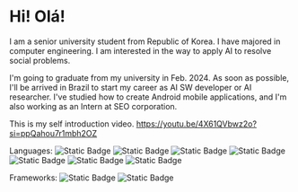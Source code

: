 # Hi! Olá!

I am a senior university student from Republic of Korea. I have majored in computer engineering. I am interested in the way to apply AI to resolve social problems.

I'm going to graduate from my university in Feb. 2024. As soon as possible, I'll be arrived in Brazil to start my career as AI SW developer or AI researcher. I've studied how to create Android mobile applications, and I'm also working as an Intern at SEO corporation.

This is my self introduction video.
https://youtu.be/4X61QVbwz2o?si=ppQahou7r1mbh2OZ

Languages:
![Static Badge](https://img.shields.io/badge/C%2B%2B-orange?logo=C%2B%2B) ![Static Badge](https://img.shields.io/badge/kotlin-purple?logo=kotlin&link=https%3A%2F%2Fkotlinlang.org%2F) ![Static Badge](https://img.shields.io/badge/java-green?logo=java) ![Static Badge](https://img.shields.io/badge/HTML-red?logo=html) ![Static Badge](https://img.shields.io/badge/css-yellow?logo=css) ![Static Badge](https://img.shields.io/badge/javascript-orange?logo=javascript) ![Static Badge](https://img.shields.io/badge/python-blue?logo=python&link=https%3A%2F%2Fwww.python.org%2F)

Frameworks:
![Static Badge](https://img.shields.io/badge/Android-lightgreen?logo=android) ![Static Badge](https://img.shields.io/badge/Springboot-lightblue?logo=spring) 

